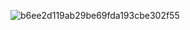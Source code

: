 ![b6ee2d119ab29be69fda193cbe302f55](https://github.com/user-attachments/assets/c2fba7e0-8682-4f4c-b629-376a2c63f3dc)
